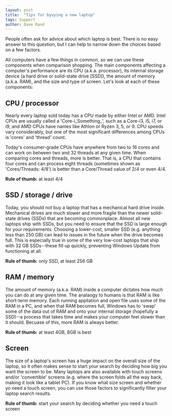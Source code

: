 ```yaml
---
layout: post
title:  "Tips for byuying a new laptop"
tags: Support
author: Dave Rand
---
```

People often ask for advice about which laptop is best. There is no easy answer to this question, but I can help to narrow down the choices based on a few factors.

All computers have a few things in common, so we can use these components when comparison shopping. The main components affecting a computer's performance are its CPU (a.k.a. processor), its internal storage device (a hard drive or solid-state drive [SSD]), the amount of memory (a.k.a. RAM), and the size and type of screen. Let's look at each of these components:

CPU / processor
---------------
Nearly every laptop sold today has a CPU made by either Intel or AMD. Intel CPUs are usually called a 'Core-i_Something_', such as a Core-i3, i5, i7, or i9, and AMD CPUs have names like Athlon or Ryzen 3, 5, or 9. CPU speeds vary considerably, but one of the most significant differences among CPUs is 'cores' and 'thread' count.

Today's consumer-grade CPUs have anywhere from two to 16 cores and can work on between two and 32 threads at any given time. When comparing cores and threads, more is better. That is, a CPU that contains four cores and can process eight threads (sometimes shown as 'Cores/Threads: 4/8') is better than a Core/Thread value of 2/4 or even 4/4.

**Rule of thumb:** at least 4/4

SSD / storage / drive
---------------------
Today, you should not buy a laptop that has a mechanical hard drive inside. Mechanical drives are much slower and more fragile than the newer solid-state drives (SSDs) that are becoming commonplace. Almost all new laptops ship with SSDs, but you need to ensure that the SSD is large enough for your requirements. Choosing a lower-cost, smaller SSD (e.g. anything less than 250 GB) can lead to issues in the future when the drive becomes full. This is especially true in some of the very low-cost laptops that ship with 32 GB SSDs--these fill up quickly, preventing Windows Update from functioning at all.

**Rule of thumb:** only SSD, at least 256 GB

RAM / memory
------------
The amount of memory (a.k.a. RAM) inside a computer dictates how much you can do at any given time. The analaogy to humans is that RAM is like short-term memory. Each running appliation and open file uses some of the RAM in a PC, and when that RAM becomes full, Windows has to 'swap' some of the data out of RAM and onto your internal storage (hopefully a SSD)--a process that takes time and makes your computer feel slower than it should. Becuase of this, more RAM is always better.

**Rule of thumb:** at least 4GB, 8GB is best

Screen
------
The size of a laptop's screen has a huge impact on the overall size of the laptop, so it often makes sense to start your search by deciding how big you want the screen to be. Many laptops are also available with touch screens and/or 'convertible' screens (e.g. where the screen folds all the way back, making it look like a tablet PC). If you know what size screen and whether yo need a touch screen, you can use those factors to significantly filter your laptop search results.

**Rule of thumb:** start your search by deciding whether you need a touch screen
